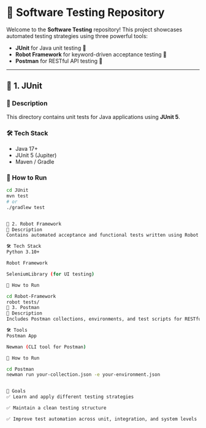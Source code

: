 # 🧪 Software Testing Repository

Welcome to the **Software Testing** repository! This project showcases automated testing strategies using three powerful tools:

- **JUnit** for Java unit testing 🧬  
- **Robot Framework** for keyword-driven acceptance testing 🤖  
- **Postman** for RESTful API testing 📮

---

## 🧬 1. JUnit

### 🔹 Description
This directory contains unit tests for Java applications using **JUnit 5**.

### 🛠️ Tech Stack
- Java 17+
- JUnit 5 (Jupiter)
- Maven / Gradle

### 🚀 How to Run
```bash
cd JUnit
mvn test
# or
./gradlew test


🤖 2. Robot Framework
🔹 Description
Contains automated acceptance and functional tests written using Robot Framework syntax.

🛠️ Tech Stack
Python 3.10+

Robot Framework

SeleniumLibrary (for UI testing)

🚀 How to Run

cd Robot-Framework
robot tests/
📮 3. Postman
🔹 Description
Includes Postman collections, environments, and test scripts for RESTful API testing.

🛠️ Tools
Postman App

Newman (CLI tool for Postman)

🚀 How to Run

cd Postman
newman run your-collection.json -e your-environment.json


🧠 Goals
✅ Learn and apply different testing strategies

✅ Maintain a clean testing structure

✅ Improve test automation across unit, integration, and system levels


